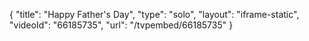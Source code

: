 {
    "title": "Happy Father's Day",
    "type": "solo",
    "layout": "iframe-static",
    "videoId": "66185735",
    "url": "\/tvpembed\/66185735"
}